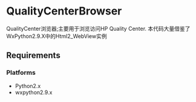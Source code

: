QualityCenterBrowser
====================

QualityCenter浏览器;主要用于浏览访问HP Quality Center.
本代码大量借鉴了WxPython2.9.X中的Html2_WebView实例

Requirements
-------------------------
### Platforms
- Python2.x
- wxpython2.9.x
